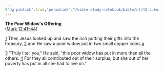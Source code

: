 ```yaml
---
{"dg-publish":true,"permalink":"/bible-study-notebook/bible/nt/42-luke/luke-21-1-4/","tags":["NT/42_Luke-21v1-4"],"created":"2025-06-03T21:28:14.891-04:00","updated":"2025-06-07T08:22:20.688-04:00"}
---
```


**The Poor Widow's Offering**  
([Mark 12:41–44](https://www.google.com/url?sa=E&q=https%3A%2F%2Fbiblehub.com%2Fbsb%2Fmark%2F12.htm%2341))

[1](https://www.google.com/url?sa=E&q=https%3A%2F%2Fbiblehub.com%2Fluke%2F21-1.htm) Then Jesus looked up and saw the rich putting their gifts into the treasury, [2](https://www.google.com/url?sa=E&q=https%3A%2F%2Fbiblehub.com%2Fluke%2F21-2.htm) and He saw a poor widow put in two small copper coins.[a](https://www.google.com/url?sa=E&q=https%3A%2F%2Fbiblehub.com%2Fbsb%2Fluke%2F%23fn)

[3](https://www.google.com/url?sa=E&q=https%3A%2F%2Fbiblehub.com%2Fluke%2F21-3.htm) "Truly I tell you," He said, "this poor widow has put in more than all the others. [4](https://www.google.com/url?sa=E&q=https%3A%2F%2Fbiblehub.com%2Fluke%2F21-4.htm) For they all contributed out of their surplus, but she out of her poverty has put in all she had to live on."
